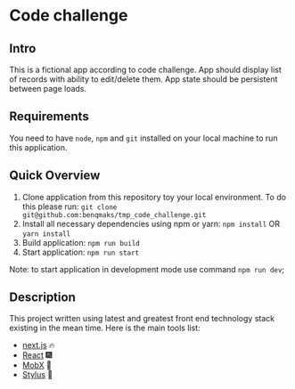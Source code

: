 # Code challenge

## Intro
This is a fictional app according to code challenge. 
App should display list of records with ability to edit/delete them. 
App state should be persistent between page loads.


## Requirements
You need to have `node`, `npm` and `git` installed on your local machine to run this application.

  ## Quick Overview
1. Clone application from this repository toy your local environment. To do this please run:
  `git clone git@github.com:benqmaks/tmp_code_challenge.git`
2. Install all necessary dependencies using npm or yarn:
  `npm install` OR `yarn install`
3. Build application:
  `npm run build`
4. Start application:
  `npm run start`

Note: to start application in development mode use command `npm run dev`;

## Description
This project written using latest and greatest front end technology stack existing in the mean time.
Here is the main tools list:
- [next.js](https://github.com/zeit/next.js) 🔥
- [React](https://github.com/facebook/react) 🎆
- [MobX](https://github.com/mobxjs/mobx) 🥳
- [Stylus](http://stylus-lang.com) 💅
